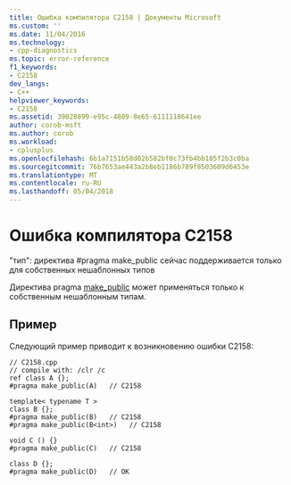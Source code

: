 ```yaml
---
title: Ошибка компилятора C2158 | Документы Microsoft
ms.custom: ''
ms.date: 11/04/2016
ms.technology:
- cpp-diagnostics
ms.topic: error-reference
f1_keywords:
- C2158
dev_langs:
- C++
helpviewer_keywords:
- C2158
ms.assetid: 39028899-e95c-4809-8e65-6111118641ee
author: corob-msft
ms.author: corob
ms.workload:
- cplusplus
ms.openlocfilehash: 6b1a7151b58d02b582bf0c73fb4bb185f2b3c0ba
ms.sourcegitcommit: 76b7653ae443a2b8eb1186b789f8503609d6453e
ms.translationtype: MT
ms.contentlocale: ru-RU
ms.lasthandoff: 05/04/2018
---
```

# <a name="compiler-error-c2158"></a>Ошибка компилятора C2158
"тип": директива #pragma make_public сейчас поддерживается только для собственных нешаблонных типов  
  
 Директива pragma [make_public](../../preprocessor/make-public.md) может применяться только к собственным нешаблонным типам.  
  
## <a name="example"></a>Пример  
 Следующий пример приводит к возникновению ошибки C2158:  
  
```  
// C2158.cpp  
// compile with: /clr /c  
ref class A {};  
#pragma make_public(A)   // C2158  
  
template< typename T >  
class B {};  
#pragma make_public(B)   // C2158  
#pragma make_public(B<int>)   // C2158  
  
void C () {}  
#pragma make_public(C)   // C2158  
  
class D {};  
#pragma make_public(D)   // OK  
```